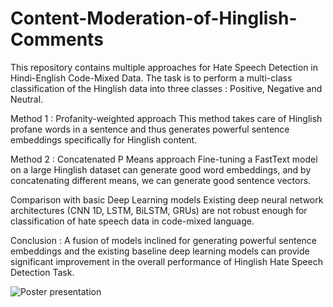 # Content-Moderation-of-Hinglish-Comments

This repository contains multiple approaches for Hate Speech Detection in Hindi-English Code-Mixed Data. The task is to perform a multi-class classification of the Hinglish data into three classes : Positive, Negative and Neutral.

Method 1 : Profanity-weighted approach
This method takes care of Hinglish profane words in a sentence and thus generates powerful sentence embeddings specifically for Hinglish content.

Method 2 : Concatenated P Means approach
Fine-tuning a FastText model on a large Hinglish dataset can generate good word embeddings, and by concatenating different means, we can generate good sentence vectors.

Comparison with basic Deep Learning models 
Existing deep neural network architectures (CNN 1D, LSTM, BiLSTM, GRUs) are not robust enough for classification of hate speech data in code-mixed language.

Conclusion :
A fusion of models inclined for generating powerful sentence embeddings and the existing baseline deep learning models can provide significant improvement in the overall performance of Hinglish Hate Speech Detection Task.

![Poster presentation](https://user-images.githubusercontent.com/66362309/131038711-c30a57c5-e4f8-4c25-8ec6-1bd2476a5d9a.png)

